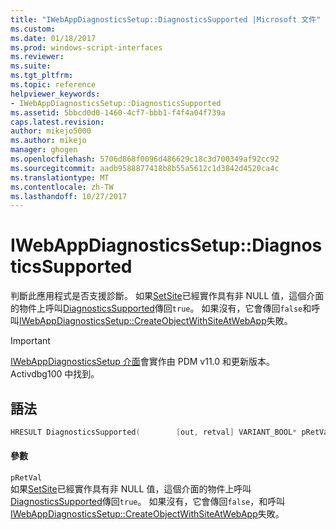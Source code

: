 ```yaml
---
title: "IWebAppDiagnosticsSetup::DiagnosticsSupported |Microsoft 文件"
ms.custom: 
ms.date: 01/18/2017
ms.prod: windows-script-interfaces
ms.reviewer: 
ms.suite: 
ms.tgt_pltfrm: 
ms.topic: reference
helpviewer_keywords:
- IWebAppDiagnosticsSetup::DiagnosticsSupported
ms.assetid: 5bbcd0d0-1460-4cf7-bbb1-f4f4a04f739a
caps.latest.revision: 
author: mikejo5000
ms.author: mikejo
manager: ghogen
ms.openlocfilehash: 5706d868f0096d486629c18c3d700349af92cc92
ms.sourcegitcommit: aadb9588877418b8b55a5612c1d3842d4520ca4c
ms.translationtype: MT
ms.contentlocale: zh-TW
ms.lasthandoff: 10/27/2017
---
```

# <a name="iwebappdiagnosticssetupdiagnosticssupported"></a>IWebAppDiagnosticsSetup::DiagnosticsSupported
判斷此應用程式是否支援診斷。 如果[SetSite](http://go.microsoft.com/fwlink/?LinkId=232439)已經實作具有非 NULL 值，這個介面的物件上呼叫[DiagnosticsSupported](../../winscript/reference/iwebappdiagnosticssetup-diagnosticssupported.md)傳回`true`。 如果沒有，它會傳回`false`和呼叫[IWebAppDiagnosticsSetup::CreateObjectWithSiteAtWebApp](../../winscript/reference/iwebappdiagnosticssetup-createobjectwithsiteatwebapp.md)失敗。  
  
> [!IMPORTANT]
>  [IWebAppDiagnosticsSetup 介面](../../winscript/reference/iwebappdiagnosticssetup-interface.md)會實作由 PDM v11.0 和更新版本。 Activdbg100 中找到。  
  
## <a name="syntax"></a>語法  
  
```cpp  
HRESULT DiagnosticsSupported(        [out, retval] VARIANT_BOOL* pRetVal        );  
```  
  
#### <a name="parameters"></a>參數  
 `pRetVal`  
 如果[SetSite](http://go.microsoft.com/fwlink/?LinkId=232439)已經實作具有非 NULL 值，這個介面的物件上呼叫[DiagnosticsSupported](../../winscript/reference/iwebappdiagnosticssetup-diagnosticssupported.md)傳回`true`。 如果沒有，它會傳回`false`，和呼叫[IWebAppDiagnosticsSetup::CreateObjectWithSiteAtWebApp](../../winscript/reference/iwebappdiagnosticssetup-createobjectwithsiteatwebapp.md)失敗。